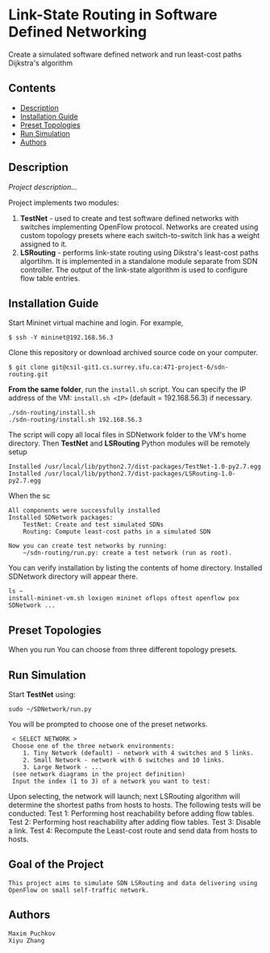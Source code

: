 # Link-State Routing in Software Defined Networking

Create a simulated software defined network and run least-cost paths Dijkstra's algorithm 


## Contents 

* [Description](#description)
* [Installation Guide](#installation-guide)
* [Preset Topologies](#preset-topologies)
* [Run Simulation](#run-simulation)
* [Authors](#authors)



## Description

_Project description..._

Project implements two modules:

1. **TestNet** - used to create and test software defined networks with switches implementing OpenFlow protocol. Networks are created using custom topology presets where each switch-to-switch link has a  weight assigned to it.
2. **LSRouting** -  performs link-state routing using Dikstra's least-cost paths algortihm. It is implemented in a standalone module separate from SDN controller. The output of the link-state algorithm is used to configure flow table entries. 



## Installation Guide

Start Mininet virtual machine and login. For example,

	$ ssh -Y mininet@192.168.56.3

Clone this repository or download archived source code on your computer. 

	$ git clone git@csil-git1.cs.surrey.sfu.ca:471-project-6/sdn-routing.git

__From the same folder__, run the `install.sh` script. You can specify the IP address of the VM: `install.sh <IP>` (default = 192.168.56.3) if necessary. 

	./sdn-routing/install.sh 
	./sdn-routing/install.sh 192.168.56.3
	
The script will copy all local files in SDNetwork folder to the VM's home directory. Then **TestNet** and **LSRouting** Python modules will be remotely setup
	
	Installed /usr/local/lib/python2.7/dist-packages/TestNet-1.0-py2.7.egg
	Installed /usr/local/lib/python2.7/dist-packages/LSRouting-1.0-py2.7.egg
	
When the sc
	
	All components were successfully installed
	Installed SDNetwork packages:
		TestNet: Create and test simulated SDNs
		Routing: Compute least-cost paths in a simulated SDN
	
	Now you can create test networks by running:
		~/sdn-routing/run.py: create a test network (run as root).
		
You can verify installation by listing the contents of home directory. Installed SDNetwork directory will appear there. 

	ls ~
	install-mininet-vm.sh loxigen mininet oflops oftest openflow pox SDNetwork ...

## Preset Topologies

When you run You can choose from three different topology presets.  


## Run Simulation

Start **TestNet** using:

	sudo ~/SDNetwork/run.py

You will be prompted to choose one of the preset networks. 

	 < SELECT NETWORK > 
	 Choose one of the three network environments: 
		1. Tiny Network (default) - network with 4 switches and 5 links.
		2. Small Network - network with 6 switches and 10 links.
		3. Large Network - ...
	 (see network diagrams in the project definition) 
	 Input the index (1 to 3) of a network you want to test:  
    

Upon selecting, the network will launch; next LSRouting algorithm will determine the shortest paths from hosts to hosts.
The following tests will be conducted:
    Test 1: Performing host reachability before adding flow tables.
    Test 2: Performing host reachability after adding flow tables.
    Test 3: Disable a link.
    Test 4: Recompute the Least-cost route and send data from hosts to hosts. 
    

## Goal of the Project
    This project aims to simulate SDN LSRouting and data delivering using OpenFlow on small self-traffic network.

## Authors
    Maxim Puchkov
    Xiyu Zhang